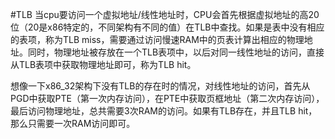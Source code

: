 #TLB
当cpu要访问一个虚拟地址/线性地址时，CPU会首先根据虚拟地址的高20位（20是x86特定的，不同架构有不同的值）在TLB中查找。如果是表中没有相应的表项，称为TLB miss，需要通过访问慢速RAM中的页表计算出相应的物理地址。同时，物理地址被存放在一个TLB表项中，以后对同一线性地址的访问，直接从TLB表项中获取物理地址即可，称为TLB hit。

想像一下x86_32架构下没有TLB的存在时的情况，对线性地址的访问，首先从PGD中获取PTE（第一次内存访问），在PTE中获取页框地址（第二次内存访问），最后访问物理地址，总共需要3次RAM的访问。如果有TLB存在，并且TLB hit，那么只需要一次RAM访问即可。

